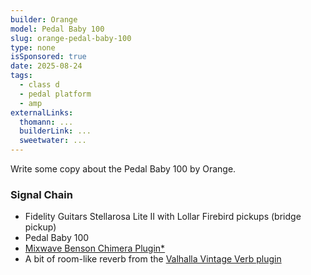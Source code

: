 ```yaml
---
builder: Orange
model: Pedal Baby 100
slug: orange-pedal-baby-100
type: none
isSponsored: true
date: 2025-08-24
tags:
  - class d
  - pedal platform
  - amp
externalLinks:
  thomann: ...
  builderLink: ...
  sweetwater: ...
---
```


Write some copy about the Pedal Baby 100 by Orange.

### Signal Chain

- Fidelity Guitars Stellarosa Lite II with Lollar Firebird pickups (bridge pickup)
- Pedal Baby 100
- [Mixwave Benson Chimera Plugin\*](https://sweetwater.sjv.io/B0N2PL)
- A bit of room-like reverb from the [Valhalla Vintage Verb plugin](https://valhalladsp.com/shop/reverb/valhalla-vintage-verb/)
